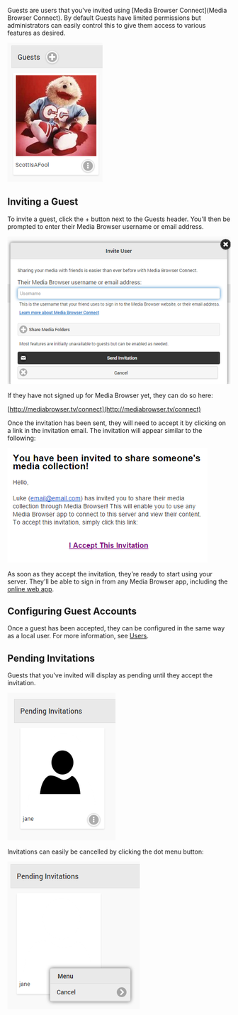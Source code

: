 Guests are users that you've invited using [Media Browser Connect](Media Browser Connect). By default Guests have limited permissions but administrators can easily control this to give them access to various features as desired.

![](images/server/users2.png)

## Inviting a Guest

To invite a guest, click the + button next to the Guests header. You'll then be prompted to enter their Media Browser username or email address. 

![](images/server/users25.png)

If they have not signed up for Media Browser yet, they can do so here:

[http://mediabrowser.tv/connect](http://mediabrowser.tv/connect)

Once the invitation has been sent, they will need to accept it by clicking on a link in the invitation email. The invitation will appear similar to the following:

![](images/server/connect1.png)

As soon as they accept the invitation, they're ready to start using your server. They'll be able to sign in from any Media Browser app, including the [online web app](http://app.mediabrowser.tv).

## Configuring Guest Accounts

Once a guest has been accepted, they can be configured in the same way as a local user. For more information, see [Users](Users).

## Pending Invitations

Guests that you've invited will display as pending until they accept the invitation. 

![](images/server/users3.png)

Invitations can easily be cancelled by clicking the dot menu button:

![](images/server/users4.png)
